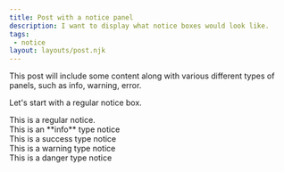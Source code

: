 ```yaml
---
title: Post with a notice panel
description: I want to display what notice boxes would look like.
tags:
 - notice
layout: layouts/post.njk
---
```


This post will include some content along with various different types of panels, such as info, warning, error.

Let's start with a regular notice box.

<div class="notice">
This is a regular notice.
</div>


<div class="notice primary">
This is an **info** type notice
</div>

<div class="notice success">
This is a success type notice
</div>

<div class="notice warning">
This is a warning type notice
</div>

<div class="notice danger">
This is a danger type notice
</div>

